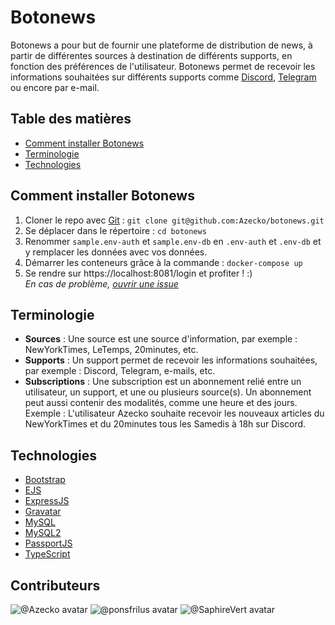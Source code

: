 # Botonews

Botonews a pour but de fournir une plateforme de distribution de news, à partir de différentes sources à destination de différents supports, en fonction des préférences de l'utilisateur. Botonews permet de recevoir les informations souhaitées sur différents supports comme [Discord](https://discord.com), [Telegram](https://telegram.org) ou encore par e-mail.

## Table des matières 
  - [Comment installer Botonews](#comment-installer-botonews)
  - [Terminologie](#terminologie)
  - [Technologies](#technologies)

## Comment installer Botonews

1. Cloner le repo avec [Git](https://git-scm.com/) : `git clone git@github.com:Azecko/botonews.git`
2. Se déplacer dans le répertoire : `cd botonews`
3. Renommer `sample.env-auth` et `sample.env-db` en `.env-auth` et `.env-db` et y remplacer les données avec vos données.
4. Démarrer les conteneurs grâce à la commande : `docker-compose up`
5. Se rendre sur https://localhost:8081/login et profiter ! :)  
*En cas de problème, [ouvrir une issue](https://github.com/Azecko/botonews/issues/new)*

## Terminologie

- **Sources** : Une source est une source d'information, par exemple : NewYorkTimes, LeTemps, 20minutes, etc.
- **Supports** : Un support permet de recevoir les informations souhaitées, par exemple : Discord, Telegram, e-mails, etc.
- **Subscriptions** : Une subscription est un abonnement relié entre un utilisateur, un support, et une ou plusieurs source(s). Un abonnement peut aussi contenir des modalités, comme une heure et des jours. Exemple : L'utilisateur Azecko souhaite recevoir les nouveaux articles du NewYorkTimes et du 20minutes tous les Samedis à 18h sur Discord.

## Technologies

- [Bootstrap](https://getbootstrap.com/)
- [EJS](https://ejs.co/)
- [ExpressJS](https://expressjs.com/fr/)
- [Gravatar](https://en.gravatar.com)
- [MySQL](https://www.mysql.com/fr/)
- [MySQL2](https://www.npmjs.com/package/mysql2)
- [PassportJS](https://www.passportjs.org/)
- [TypeScript](https://www.typescriptlang.org/)

## Contributeurs
<!-- start_contributors mode:bubble -->
![@Azecko avatar](https://images.weserv.nl/?url=https://avatars.githubusercontent.com/u/30987143?v=4&h=144&w=144&fit=cover&mask=circle&maxage=7d)
![@ponsfrilus avatar](https://images.weserv.nl/?url=https://avatars.githubusercontent.com/u/176002?v=4&h=144&w=144&fit=cover&mask=circle&maxage=7d)
![@SaphireVert avatar](https://images.weserv.nl/?url=https://avatars.githubusercontent.com/u/45922476?v=4&h=144&w=144&fit=cover&mask=circle&maxage=7d)
<!-- end_contributors -->